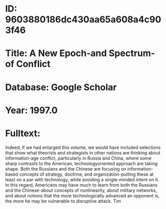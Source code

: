 # ID: 9603880186dc430aa65a608a4c903f46
# Title: A New Epoch-and Spectrum-of Conflict
# Database: Google Scholar
# Year: 1997.0
# Fulltext:
Indeed, if we had enlarged this volume, we would have included selections that show what theorists and strategists in other nations are thinking about information-age conflict, particularly in Russia and China, where some sharp contrasts to the American, technologyoriented approach are taking shape.
Both the Russians and the Chinese are focusing on information-based concepts of strategy, doctrine, and organization-putting these at least on a par with technology, while avoiding a single-minded intent on it.
In this regard, Americans may have much to learn from both the Russians and the Chinese-about concepts of nonlinearity, about military networks, and about notions that the more technologically advanced an opponent is, the more he may be vulnerable to disruptive attack.
Tim